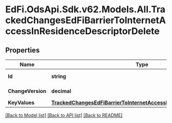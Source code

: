 # EdFi.OdsApi.Sdk.v62.Models.All.TrackedChangesEdFiBarrierToInternetAccessInResidenceDescriptorDelete

## Properties

Name | Type | Description | Notes
------------ | ------------- | ------------- | -------------
**Id** | **string** | Resource identifier | [optional] 
**ChangeVersion** | **decimal** | Change version | [optional] 
**KeyValues** | [**TrackedChangesEdFiBarrierToInternetAccessInResidenceDescriptorKey**](TrackedChangesEdFiBarrierToInternetAccessInResidenceDescriptorKey.md) |  | [optional] 

[[Back to Model list]](../README.md#documentation-for-models) [[Back to API list]](../README.md#documentation-for-api-endpoints) [[Back to README]](../README.md)

